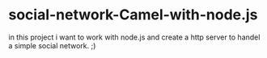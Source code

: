 # social-network-Camel-with-node.js
in this project i want to work with node.js and create a http server to handel a simple social network. ;)
